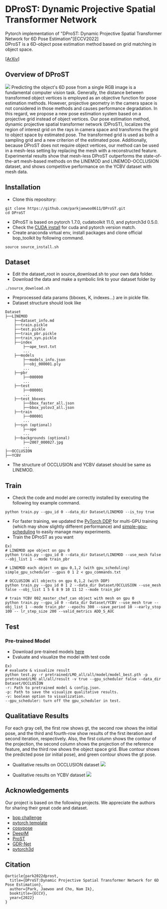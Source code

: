 # DProST: Dynamic Projective Spatial Transformer Network
Pytorch implementation of 
"DProST: Dynamic Projective Spatial Transformer Network for 6D Pose Estimation"[ECCV2022]  
DProST is a 6D-object pose estimation method based on grid matching in object space.

[[ArXiv](https://arxiv.org/abs/2112.08775)]

## Overview of DProST
![](figure/overview.png)
Predicting the object's 6D pose from a single RGB image is a fundamental computer vision task. Generally, the distance between transformed object vertices is employed as an objective function for pose estimation methods. However, projective geometry in the camera space is not considered in those methods and causes performance degradation. In this regard, we propose a new pose estimation system based on a projective grid instead of object vertices. Our pose estimation method, dynamic projective spatial transformer network (DProST), localizes the region of interest grid on the rays in camera space and transforms the grid to object space by estimated pose. The transformed grid is used as both a sampling grid and a new criterion of the estimated pose. Additionally, because DProST does not require object vertices, our method can be used in a mesh-less setting by replacing the mesh with a reconstructed feature. Experimental results show that mesh-less DProST outperforms the state-of-the-art mesh-based methods on the LINEMOD and LINEMOD-OCCLUSION dataset, and shows competitive performance on the YCBV dataset with mesh data. 

## Installation
- Clone this repository:
```
git clone https://github.com/parkjaewoo0611/DProST.git
cd DProST
```
- DProST is based on pytorch 1.7.0, cudatoolkit 11.0, and pytorch3d 0.5.0.
- Check the [CUDA install](https://docs.nvidia.com/cuda/cuda-installation-guide-linux/index.html) for cuda and pytorch version match.
- Create anaconda virtual env, install packages and clone official bop_toolkit by following command.
```
source source_install.sh
```


## Dataset
- Edit the dataset_root in source_download.sh to your own data folder.
- Download the data and make a symbolic link to your dataset folder by
```
./source_download.sh
```
- Preprocessed data params (bboxes, K, indexes...) are in pickle file.
- Dataset structure should look like  
```
Dataset
├──LINEMOD
    ├──dataset_info.md
    ├──train.pickle
    ├──test.pickle
    ├──train_pbr.pickle
    ├──train_syn.pickle
    ├──index
        ├──ape_test.txt
        ...
    ├──models
        ├──models_info.json
        ├──obj_000001.ply
        ...
    ├──pbr
        ├──000000
        ...
    ├──test
        ├──000001
        ...
    ├──test_bboxes
        ├──bbox_faster_all.json
        ├──bbox_yolov3_all.json
    ├──train
        ├──000001
        ...
    ├──syn (optional)
        ├──ape
        ...
    ├──backgrounds (optional)
        ├──2007_000027.jpg
        ...
├──OCCLUSION
├──YCBV
```

- The structure of OCCLUSION and YCBV dataset should be same as LINEMOD.

## Train
- Check the code and model are correctly installed by executing the following toy example command.
```
python train.py --gpu_id 0 --data_dir Dataset/LINEMOD --is_toy true
```
- For faster training, we updated the [PyTorch DDP](https://pytorch.org/tutorials/intermediate/ddp_tutorial.html) for multi-GPU training (which may show slightly different performance) and [simple-gpu-scheduling](https://pypi.org/project/simple-gpu-scheduler) to easily manage many experiments. 
- Train the DProST as you want
```
Ex)
# LINEMOD ape object on gpu 0
python train.py --gpu_id 0 --data_dir Dataset/LINEMOD --use_mesh false --obj_list 1 --mode train_pbr 

# LINEMOD each object on gpu 0,1,2 (with gpu_scheduling)
simple_gpu_scheduler --gpus 0 1 2 < gpu_commands.txt

# OCCLUSION all objects on gpu 0,1,2 (with DDP)
python train.py --gpu_id 0 1 2 --data_dir Dataset/OCCLUSION --use_mesh false --obj_list 1 5 6 8 9 10 11 12 --mode train_pbr

# train YCBV 002_master_chef_can object with mesh on gpu 0 
python train.py --gpu_id 0 --data_dir Dataset/YCBV --use_mesh true --obj_list 1 --mode train_pbr --epochs 300 --save_period 10 --early_stop 100 -- lr_step_size 200 --valid_metrics ADD_S_AUC
```

## Test 
### Pre-trained Model
- Download pre-trained models [here](https://drive.google.com/drive/folders/16ZtiAQ_579Kd7pmMu8Wz4EB7Urmr8lWt)
- Evaluate and visualize the model with test code
```
Ex)
# evaluate & visualize result
python test.py -r pretrained/LMO_all/all/model/model_best.pth -p pretrained/LMO_all/all/result -v true --gpu_scheduler false --data_dir Dataset/OCCLUSION
-r: Path to pretrained model & config.json.  
-p: Path to save the visualize qualitative results.  
-v: boolean option to visualization.  
--gpu_scheduler: turn off the gpu_scheduler in test.  
```


## Qualitatiave Results
For each gray cell, the first row shows gt, the second row shows the initial pose, and the third and fourth-row show results of the first iteration and second iteration, respectively. Also, the first column shows the contour of the projection, the second column shows the projection of the reference feature, and the third row shows the object space grid. Blue contour shows the predicted pose (or initial pose), and green contour shows the gt pose. 
- Qualitative results on OCCLUSION dataset 
![](figure/additional_qualitative_LMO.png)

- Qualitative results on YCBV dataset
![](figure/additional_qualitative_YCBV.png)


## Acknowledgements
Our project is based on the following projects. We appreciate the authors for sharing their great code and dataset.
- [bop challenge](https://bop.felk.cvut.cz/home/)
- [pytorch template](https://github.com/victoresque/pytorch-template)
- [cosypose](https://github.com/ylabbe/cosypose)
- [DeepIM](https://github.com/liyi14/mx-DeepIM)
- [ProST](https://github.com/gaocong13/Projective-Spatial-Transformers)
- [GDR-Net](https://github.com/THU-DA-6D-Pose-Group/GDR-Net)
- [pytorch3d](https://pytorch3d.org/)

## Citation
```
@article{park2022dprost,
  title={DProST:Dynamic Projective Spatial Transformer Network for 6D Pose Estimation},
  author={Park, Jaewoo and Cho, Nam Ik},
  booktitle={ECCV},
  year={2022}
}
```
